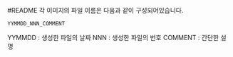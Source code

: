 #README
각 이미지의 파일 이름은 다음과 같이 구성되어있습니다.
```
YYMMDD_NNN_COMMENT
```
YYMMDD : 생성한 파일의 날짜
NNN : 생성한 파일의 번호
COMMENT : 간단한 설명
